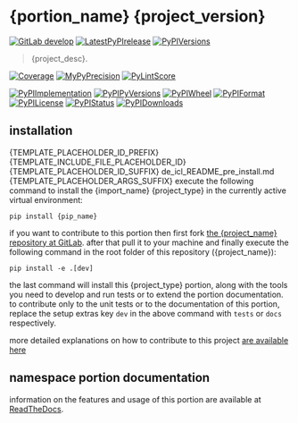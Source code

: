 # {portion_name} {project_version}

[![GitLab develop](https://img.shields.io/gitlab/pipeline/{repo_group}/{project_name}/develop?logo=python)](
    {repo_url})
[![LatestPyPIrelease](
    https://img.shields.io/gitlab/pipeline/{repo_group}/{project_name}/release{pypi_versions[-1]}?logo=python)](
    {repo_url}/-/tree/release{pypi_versions[-1]})
[![PyPIVersions](https://img.shields.io/pypi/v/{project_name})](
    {pypi_url}/#history)

>{project_desc}.

[![Coverage]({repo_pages}/{project_name}/coverage.svg)](
    {repo_pages}/{project_name}/coverage/index.html)
[![MyPyPrecision]({repo_pages}/{project_name}/mypy.svg)](
    {repo_pages}/{project_name}/lineprecision.txt)
[![PyLintScore]({repo_pages}/{project_name}/pylint.svg)](
    {repo_pages}/{project_name}/pylint.log)

[![PyPIImplementation](https://img.shields.io/pypi/implementation/{project_name})](
    {repo_url}/)
[![PyPIPyVersions](https://img.shields.io/pypi/pyversions/{project_name})](
    {repo_url}/)
[![PyPIWheel](https://img.shields.io/pypi/wheel/{project_name})](
    {repo_url}/)
[![PyPIFormat](https://img.shields.io/pypi/format/{project_name})](
    {pypi_url}/)
[![PyPILicense](https://img.shields.io/pypi/l/{project_name})](
    {repo_url}/-/blob/develop/LICENSE.md)
[![PyPIStatus](https://img.shields.io/pypi/status/{project_name})](
    https://libraries.io/pypi/{pip_name})
[![PyPIDownloads](https://img.shields.io/pypi/dm/{project_name})](
    {pypi_url}/#files)


## installation

{TEMPLATE_PLACEHOLDER_ID_PREFIX}{TEMPLATE_INCLUDE_FILE_PLACEHOLDER_ID}{TEMPLATE_PLACEHOLDER_ID_SUFFIX}
    de_icl_README_pre_install.md
{TEMPLATE_PLACEHOLDER_ARGS_SUFFIX}
execute the following command to install the
{import_name} {project_type}
in the currently active virtual environment:
 
```shell script
pip install {pip_name}
```

if you want to contribute to this portion then first fork
[the {project_name} repository at GitLab](
{repo_url} "{import_name} code repository").
after that pull it to your machine and finally execute the
following command in the root folder of this repository
({project_name}):

```shell script
pip install -e .[dev]
```

the last command will install this {project_type} portion, along with the tools you need
to develop and run tests or to extend the portion documentation. to contribute only to the unit tests or to the
documentation of this portion, replace the setup extras key `dev` in the above command with `tests` or `docs`
respectively.

more detailed explanations on how to contribute to this project
[are available here](
{repo_url}/-/blob/develop/CONTRIBUTING.rst)


## namespace portion documentation

information on the features and usage of this portion are available at
[ReadTheDocs](
{docs_url}
"{project_name} documentation").
